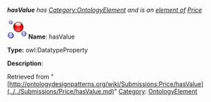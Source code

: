 ___hasValue__ has [Category:OntologyElement](../../Category/OntologyElement.md "Category:OntologyElement") and is an [element of](../../Property/ElementOf.md "Property:ElementOf") [Price](../../Submissions/Price.md "Submissions:Price")_


  




[![DatatypeProperty](../../images/thumb/a/a5/DatatypeProperty.gif/45px-DatatypeProperty.gif)](../../Image/DatatypeProperty.gif.md "DatatypeProperty")
__Name__: hasValue 


__Type:__ owl:DatatypeProperty 


__Description__: 





Retrieved from "[http://ontologydesignpatterns.org/wiki/Submissions:Price/hasValue](../../Submissions/Price/hasValue.md)"
 [Category](http://ontologydesignpatterns.org/wiki/Special:Categories "Special:Categories"): [OntologyElement](../../Category/OntologyElement.md "Category:OntologyElement")